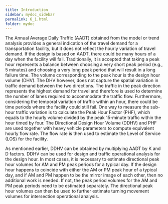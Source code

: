 ```yaml
---
title: Introduction
sidebar: mydoc_sidebar
permalink: 6_1.html
folder: mydoc
---
```


<style>
  div{text-align: justify;}
</style>

The Annual Average Daily Traffic (AADT) obtained from the model or trend analysis provides a general indication of the travel demand for a transportation facility, but it does not reflect the hourly variation of travel demand. If the design is based on AADT, there could be many hours of a day when the facility will fail. Traditionally, it is accepted that taking a peak hour represents a balance between choosing a very short peak period (e.g., 5 minutes) and choosing a very long peak period that will result in a long failure time. The volume corresponding to the peak hour is the design hour volume (DHV). The DHV however, does not capture the spatial variation in traffic demand between the two directions. The traffic in the peak direction represents the highest demand for travel and therefore is used to determine the number of lanes required to accommodate the traffic flow. Furthermore, considering the temporal variation of traffic within an hour, there could be time periods where the facility could still fail. One way to measure the sub-hour traffic variation is to calculate the Peak Hour Factor (PHF), which equals to the hourly volume divided by the peak 15-minute traffic within the hour timed by four. The Directional Design Hour Volume (DDHV) and PHF are used together with heavy vehicle parameters to compute equivalent hourly flow rate. The flow rate is then used to estimate the Level of Service (LOS) for the facility.

As mentioned earlier, DDHV can be obtained by multiplying AADT by K and D factors. DDHV can be used for design and traffic operational analysis for the design hour. In most cases, it is necessary to estimate directional peak hour volumes for AM and PM peak periods for a typical day. If the design hour happens to coincide with either the AM or PM peak hour of a typical day, and if AM and PM happen to be the mirror image of each other, then no additional work is needed. If not, the peak period volumes for the AM and PM peak periods need to be estimated separately. The directional peak hour volumes can then be used to further estimate turning movement volumes for intersection operational analysis.
